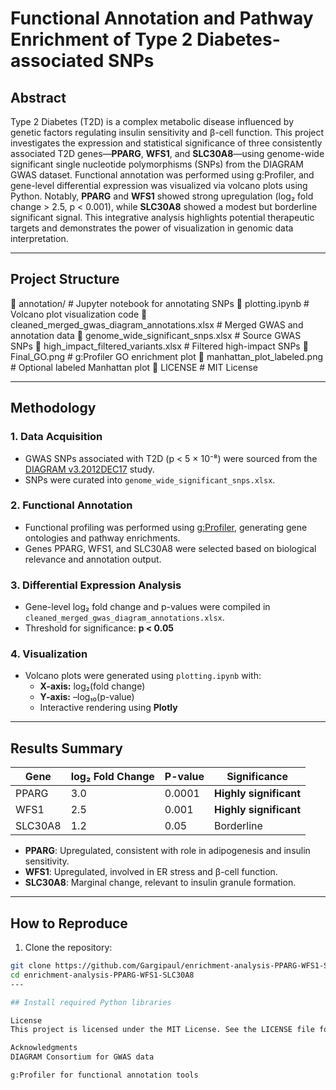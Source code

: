 # Functional Annotation and Pathway Enrichment of Type 2 Diabetes-associated SNPs

## Abstract

Type 2 Diabetes (T2D) is a complex metabolic disease influenced by genetic factors regulating insulin sensitivity and β-cell function. This project investigates the expression and statistical significance of three consistently associated T2D genes—**PPARG**, **WFS1**, and **SLC30A8**—using genome-wide significant single nucleotide polymorphisms (SNPs) from the DIAGRAM GWAS dataset. Functional annotation was performed using g:Profiler, and gene-level differential expression was visualized via volcano plots using Python. Notably, **PPARG** and **WFS1** showed strong upregulation (log₂ fold change > 2.5, p < 0.001), while **SLC30A8** showed a modest but borderline significant signal. This integrative analysis highlights potential therapeutic targets and demonstrates the power of visualization in genomic data interpretation.

---

## Project Structure

📁 annotation/ # Jupyter notebook for annotating SNPs
📄 plotting.ipynb # Volcano plot visualization code
📄 cleaned_merged_gwas_diagram_annotations.xlsx # Merged GWAS and annotation data
📄 genome_wide_significant_snps.xlsx # Source GWAS SNPs
📄 high_impact_filtered_variants.xlsx # Filtered high-impact SNPs
📄 Final_GO.png # g:Profiler GO enrichment plot
📄 manhattan_plot_labeled.png # Optional labeled Manhattan plot
📜 LICENSE # MIT License

---

## Methodology

### 1. **Data Acquisition**
- GWAS SNPs associated with T2D (p < 5 × 10⁻⁸) were sourced from the [DIAGRAM v3.2012DEC17](https://diagram-consortium.org/downloads.html) study.
- SNPs were curated into `genome_wide_significant_snps.xlsx`.

### 2. **Functional Annotation**
- Functional profiling was performed using [g:Profiler](https://biit.cs.ut.ee/gprofiler/gost), generating gene ontologies and pathway enrichments.
- Genes PPARG, WFS1, and SLC30A8 were selected based on biological relevance and annotation output.

### 3. **Differential Expression Analysis**
- Gene-level log₂ fold change and p-values were compiled in `cleaned_merged_gwas_diagram_annotations.xlsx`.
- Threshold for significance: **p < 0.05**

### 4. **Visualization**
- Volcano plots were generated using `plotting.ipynb` with:
  - **X-axis:** log₂(fold change)
  - **Y-axis:** –log₁₀(p-value)
  - Interactive rendering using **Plotly**

---

## Results Summary

| Gene      | log₂ Fold Change | P-value  | Significance       |
|-----------|------------------|----------|--------------------|
| PPARG     | 3.0              | 0.0001   | **Highly significant** |
| WFS1      | 2.5              | 0.001    | **Highly significant** |
| SLC30A8   | 1.2              | 0.05     | Borderline         |

- **PPARG**: Upregulated, consistent with role in adipogenesis and insulin sensitivity.
- **WFS1**: Upregulated, involved in ER stress and β-cell function.
- **SLC30A8**: Marginal change, relevant to insulin granule formation.

---

## How to Reproduce

1. Clone the repository:

```bash
git clone https://github.com/Gargipaul/enrichment-analysis-PPARG-WFS1-SLC30A8.git
cd enrichment-analysis-PPARG-WFS1-SLC30A8
---

## Install required Python libraries

License
This project is licensed under the MIT License. See the LICENSE file for details.

Acknowledgments
DIAGRAM Consortium for GWAS data

g:Profiler for functional annotation tools


